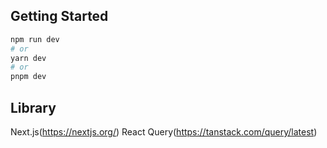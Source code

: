 ## Getting Started

```bash
npm run dev
# or
yarn dev
# or
pnpm dev
```

## Library

Next.js(https://nextjs.org/)
React Query(https://tanstack.com/query/latest)
